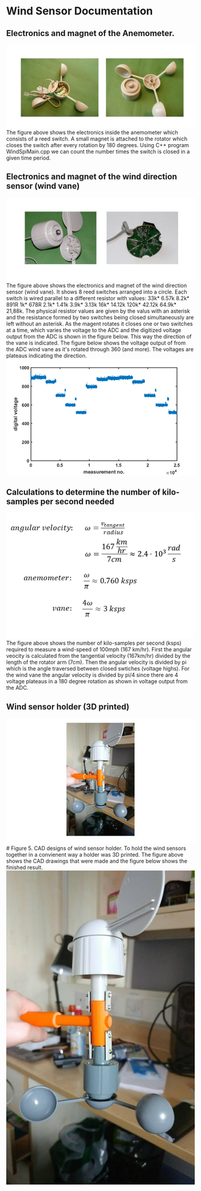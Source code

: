 # Wind Sensor Documentation

## Electronics and magnet of the Anemometer.
![Figure 1. Inner Electronics and magnet of the Anemometer.!](https://github.com/pdh001/umbrella/blob/master/Wind%20Sensor%20Documentation/AnemometerElectronics.png)
The figure above shows the electronics inside the anemometer which consists of a reed switch. A small magnet is attached to the rotator which closes the switch after every rotation by 180 degrees. Using C++ program WindSpiMain.cpp we can count the number times the switch is closed in a given time period.
## Electronics and magnet of the wind direction sensor (wind vane)
![Figure 2. Inner Electronics and magnet of the wind direction sensor (wind vane).!](https://github.com/pdh001/umbrella/blob/master/Wind%20Sensor%20Documentation/Wind%20Direction%20Sensors%20Electronics.png) 
The figure above shows the electronics and magnet of the wind direction sensor (wind vane). It shows 8 reed switches arranged into a circle. Each switch is wired parallel to a different resistor with values:	
33k*
6.57k
8.2k*
891R
1k*
678R
2.1k*
1.41k
3.9k*
3.13k
16k*
14.12k
120k*
42.12k
64.9k*
21,88k.	
The physical resistor values are given by the valus with an asterisk and the resistance formed by two switches being closed simultaneously are left without an asterisk. As the magent rotates it closes one or two switches at a time, which varies the voltage to the ADC and the digitized voltage output from the ADC is shown in the figure below. This way the direction of the vane is indicated. The figure below shows the voltage output of from the ADC wind vane as it's rotated through 360 (and more). The voltages are plateaus indicating the direction.
![Figure 3. Voltage output of from the wind vane as the rotator is turned through more than 360 degrees.!](https://github.com/pdh001/umbrella/blob/master/Wind%20Sensor%20Documentation/ADCVoltage.png)
## Calculations to determine the number of kilo-samples per second needed
![Figure 4. Calculations to determine the number of kilo-samples per secend needed.!](https://github.com/pdh001/umbrella/blob/master/Wind%20Sensor%20Documentation/ksps_calculations.png)
The figure above shows the number of kilo-samples per second (ksps) required to measure a wind-speed of 100mph (167 km/hr). First the angular veocity is calculated from the tangential velocity (167km/hr) divided by the length of the rotator arm (7cm). Then the angular velocity is divided by pi which is the angle traversed between closed swtiches (voltage highs). For the wind vane the angular velocity is divided by pi/4 since there are 4 voltage plateaus in a 180 degree rotation as shown in voltage output from the ADC.
## Wind sensor holder (3D printed)
![Figure 5. CAD designs of wind sensor holder.!](https://github.com/pdh001/umbrella/blob/master/Wind%20Sensor%20Documentation/WindSensorHolder.png)# Figure 5. CAD designs of wind sensor holder.
To hold the wind sensors together in a convienent way a holder was 3D printed. The figure above shows the CAD drawings that were made and the figure below shows the finished result.
![Figure 6. Three-D printed wind sensor holder.!](https://github.com/pdh001/umbrella/blob/master/Wind%20Sensor%20Documentation/WindSensorHolder.jpg)
